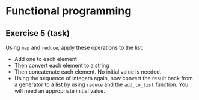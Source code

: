 # Functional programming

## Exercise 5 (task)

Using `map` and `reduce`, apply these operations to the list:

- Add one to each element
- Then convert each element to a string
- Then concatenate each element. No initial value is needed.
- Using the sequence of integers again, now convert the result back from a generator to a list by using `reduce` and the
`add_to_list` function. You will need an appropriate initial value.
